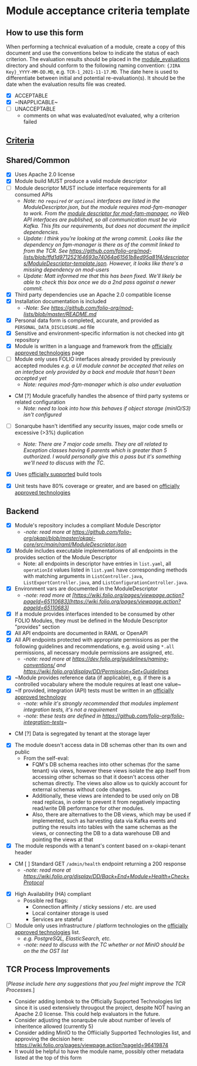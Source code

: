 # Module acceptance criteria template

## How to use this form
When performing a technical evaluation of a module, create a copy of this document and use the conventions below to indicate the status of each criterion.  The evaluation results should be placed in the [module_evaluations](https://github.com/folio-org/tech-council/tree/master/module_evaluations) directory and should conform to the following naming convention: `{JIRA Key}_YYYY-MM-DD.MD`, e.g. `TCR-1_2021-11-17.MD`.  The date here is used to differentiate between initial and potential re-evaluation(s).  It should be the date when the evaluation results file was created.

* [x] ACCEPTABLE
* [x] ~INAPPLICABLE~
* [ ] UNACCEPTABLE
  * comments on what was evaluated/not evaluated, why a criterion failed

## [Criteria](https://github.com/folio-org/tech-council/blob/7b10294a5c1c10c7e1a7c5b9f99f04bf07630f06/MODULE_ACCEPTANCE_CRITERIA.MD)

## Shared/Common
* [x] Uses Apache 2.0 license
* [x] Module build MUST produce a valid module descriptor
* [ ] Module descriptor MUST include interface requirements for all consumed APIs
  * _Note: no `required` or `optional` interfaces are listed in the ModuleDescriptor.json, but the module requires mod-fqm-manager to work. From the [module descriptor for mod-fqm-manager](https://github.com/folio-org/mod-fqm-manager/blob/63cd20e91a7b418e0ff38608588d0cb4eb0a3ef0/descriptors/ModuleDescriptor-template.json), no Web API interfaces are published, so all communication must be via Kafka. This fits our requirements, but does not document the implicit dependencies._
  * _Update: I think you're looking at the wrong commit.  Looks like the dependency on fqm-manager is there as of the commit linked to from the TCR.  See https://github.com/folio-org/mod-lists/blob/ffd1d971252164693a74064a61561b8ed95a81f4/descriptors/ModuleDescriptor-template.json.  However, it looks like there's a *missing dependency on mod-users*_
  * _Update: Matt informed me that this has been fixed.  We'll likely be able to check this box once we do a 2nd pass against a newer commit._
* [x] Third party dependencies use an Apache 2.0 compatible license
* [x] Installation documentation is included
  * -_Note: See https://github.com/folio-org/mod-lists/blob/master/README.md_
* [x] Personal data form is completed, accurate, and provided as `PERSONAL_DATA_DISCLOSURE.md` file
* [x] Sensitive and environment-specific information is not checked into git repository
* [x] Module is written in a language and framework from the [officially approved technologies](https://wiki.folio.org/display/TC/Officially+Supported+Technologies) page
* [ ] Module only uses FOLIO interfaces already provided by previously accepted modules _e.g. a UI module cannot be accepted that relies on an interface only provided by a back end module that hasn't been accepted yet_
  * _Note: requires mod-fqm-manager which is also under evaluation_
* CM [?] Module gracefully handles the absence of third party systems or related configuration
  * _Note: need to look into how this behaves if object storage (minIO/S3) isn't configured_
* [ ] Sonarqube hasn't identified any security issues, major code smells or excessive (>3%) duplication
  * _Note: There are 7 major code smells.  They are all related to Exception classes having 6 parents which is greater than 5 authorized.  I would personally give this a pass but it's something we'll need to discuss with the TC_. 
* [x] Uses [officially supported](https://wiki.folio.org/display/TC/Officially+Supported+Technologies) build tools
* [x] Unit tests have 80% coverage or greater, and are based on [officially approved technologies](https://wiki.folio.org/display/TC/Officially+Supported+Technologies)


## Backend
* [x] Module's repository includes a compliant Module Descriptor
  * -_note: read more at https://github.com/folio-org/okapi/blob/master/okapi-core/src/main/raml/ModuleDescriptor.json_
* [X] Module includes executable implementations of all endpoints in the provides section of the Module Descriptor
  * Note: all endpoints in descriptor have entries in `list.yaml`, all `operationId` values listed in `list.yaml` have corresponding methods with matching arguments in `ListController.java`, `ListExportController.java`, and `ListConfigurationController.java`.
* [x] Environment vars are documented in the ModuleDescriptor
  * -_note: read more at [https://wiki.folio.org/pages/viewpage.action?pageId=65110683](https://wiki.folio.org/pages/viewpage.action?pageId=65110683)_
* [x] If a module provides interfaces intended to be consumed by other FOLIO Modules, they must be defined in the Module Descriptor "provides" section
* [x] All API endpoints are documented in RAML or OpenAPI
* [x] All API endpoints protected with appropriate permissions as per the following guidelines and recommendations, e.g. avoid using `*.all` permissions, all necessary module permissions are assigned, etc.
  * -_note: read more at https://dev.folio.org/guidelines/naming-conventions/ and https://wiki.folio.org/display/DD/Permission+Set+Guidelines_
* [x] ~Module provides reference data (if applicable), e.g. if there is a controlled vocabulary where the module requires at least one value~
* [x] ~If provided, integration (API) tests must be written in an [officially approved technology](https://wiki.folio.org/display/TC/Officially+Supported+Technologies)
  * -_note: while it's strongly recommended that modules implement integration tests, it's not a requirement_
  * -_note: these tests are defined in https://github.com/folio-org/folio-integration-tests_~
* CM [?] Data is segregated by tenant at the storage layer
* [x] The module doesn't access data in DB schemas other than its own and public
  * From the self-eval:
    * FQM's DB schema reaches into other schemas (for the same tenant) via views, however these views isolate the app itself from accessing other schemas so that it doesn't access other schemas directly. The views also allow us to quickly account for external schemas without code changes.
    * Additionally, these views are intended to be used only on DB read replicas, in order to prevent it from negatively impacting read/write DB performance for other modules.
    * Also, there are alternatives to the DB views, which may be used if implemented, such as harvesting data via Kafka events and putting the results into tables with the same schemas as the views, or connecting the DB to a data warehouse DB and pointing the views at that
* [x] The module responds with a tenant's content based on x-okapi-tenant header
* CM [ ] Standard GET `/admin/health` endpoint returning a 200 response
  * -_note: read more at https://wiki.folio.org/display/DD/Back+End+Module+Health+Check+Protocol_
* [x] High Availability (HA) compliant
  * Possible red flags:
    * Connection affinity / sticky sessions / etc. are used
    * Local container storage is used
    * Services are stateful
* [ ] Module only uses infrastructure / platform technologies on the [officially approved technologies](https://wiki.folio.org/display/TC/Officially+Supported+Technologies) list.
  * _e.g. PostgreSQL, ElasticSearch, etc._
  * -_note: need to discuss with the TC whether or not MinIO should be on the the OST list_

## TCR Process Improvements
[_Please include here any suggestions that you feel might improve the TCR Processes._]
* Consider adding lombok to the Officially Supported Technologies list since it is used extensively througout the project, despite NOT having an Apache 2.0 license.  This could help evaluators in the future.
* Consider adjusting the sonarqube rule about number of levels of inheritence allowed (currently 5)
* Consider adding MinIO to the Offiicially Supported Technologies list, and approving the decision here: https://wiki.folio.org/pages/viewpage.action?pageId=96419874
* It would be helpful to have the module name, possibly other metadata listed at the top of this form
